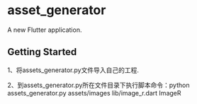 # asset_generator

A new Flutter application.

## Getting Started

1、将assets_generator.py文件导入自己的工程.

2、到assets_generator.py所在文件目录下执行脚本命令：python assets_generator.py assets/images lib/image_r.dart ImageR

